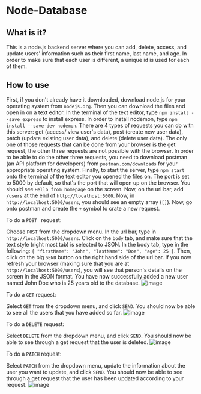 # Node-Database

## What is it?

This is a node.js backend server where you can add, delete, access, and update users' information such as their first name, last name, and age. In order to make sure that each user is different, a unique id is used for each of them. 

## How to use

First, if you don't already have it downloaded, download node.js for your operating system from `nodejs.org`. Then you can download the files and open in on a text editor. 
In the terminal of the text editor, type `npm install --save express` to install express. In order to install nodemon, type `npm install --save-dev nodemon`. There are 4 
types of requests you can do with this server: get (access/ view user's data), post (create new user data), patch (update existing user data), and delete (delete user data). 
The only one of those requests that can be done from your browser is the get request, the other three requests are not possible with the browser. In order to be able to do 
the other three requests, you need to download postman (an API platform for developers) from `postman.com/downloads` for your appropriate operating system. Finally, to start 
the server, type `npm start` onto the terminal of the text editor you opened the files on. The port is set to 5000 by default, so that's the port that will open up on the browser. 
You should see `Hello from homepage` on the screen. Now, on the url bar, add `/users` at the end of `http://localhost:5000`. Now, in `http://localhost:5000/users`, you should see an
empty array (`[]`). Now, go onto postman and create the `+` symbol to crate a new request. 

To do a `POST ` request:

Choose `POST` from the dropdown menu. In the url bar, type in `http://localhost:5000/users`. Click on the `body` tab, and make sure that the text style (right most tab) is selected to 
JSON. In the body tab, type in the following: `{ "firstName": "John", "lastName": "Doe", "age": 25 }`. Then, click on the big `SEND` button on the right hand side of the url bar. 
If you now refresh your browser (making sure that you are at `http://localhost:5000/users`), you will see that person's details on the screen in the JSON format. You have now successfully added
a new user named John Doe who is 25 years old to the database. 
![image](https://user-images.githubusercontent.com/45811245/180939437-e2dedfd4-5e86-418b-a771-827af18ee14e.png)


To do a `GET` request:

Select `GET` from the dropdown menu, and click `SEND`. You should now be able to see all the users that you have added so far. 
![image](https://user-images.githubusercontent.com/45811245/180939487-99c05acb-3213-4ec0-8a29-724117b68438.png)


To do a `DELETE` request: 

Select `DELETE` from the dropdown menu, and click `SEND`. You should now be able to see through a get request that the user is deleted.
![image](https://user-images.githubusercontent.com/45811245/180939316-ce0fd4ad-6761-4598-984e-2125120b9ef5.png)


To do a `PATCH` request: 

Select `PATCH` from the dropdown menu, update the information about the user you want to update, and click `SEND`. You should now be able to see through a get request that the user has been updated according to your request.
![image](https://user-images.githubusercontent.com/45811245/180939221-395a1bf5-ddf5-43e1-9da1-6b2a171c95d3.png)
